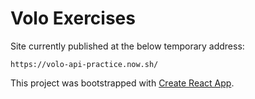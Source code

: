 # Volo Exercises

Site currently published at the below temporary address:
```
https://volo-api-practice.now.sh/
```




This project was bootstrapped with [Create React App](https://github.com/facebookincubator/create-react-app).